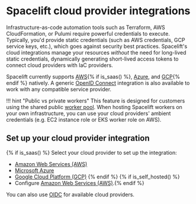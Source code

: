 # Spacelift cloud provider integrations

Infrastructure-as-code automation tools such as Terraform, AWS CloudFormation, or Pulumi require powerful credentials to execute. Typically, you'd provide static credentials (such as AWS credentials, GCP service keys, etc.), which goes against security best practices. Spacelift's cloud integrations manage your resources _without_ the need for long-lived static credentials, dynamically generating short-lived access tokens to connect cloud providers with IaC providers.

Spacelift currently supports [AWS](AWS.md){% if is_saas() %}, [Azure](Azure.md), and [GCP](GCP.md){% endif %} natively. A generic [OpenID Connect](../../integrations/cloud-providers/oidc/README.md) integration is also available to work with any compatible service provider.

!!! hint "Public vs private workers"
    This feature is designed for customers using the shared public [worker pool](../../concepts/worker-pools/README.md). When hosting Spacelift workers on your own infrastructure, you can use your cloud providers' ambient credentials (e.g. EC2 instance role or EKS worker role on AWS).

## Set up your cloud provider integration

{% if is_saas() %}
Select your cloud provider to set up the integration:

- [Amazon Web Services (AWS)](../../getting-started/integrate-cloud/AWS.md)
- [Microsoft Azure](../../getting-started/integrate-cloud/Azure.md)
- [Google Cloud Platform (GCP)](../../getting-started/integrate-cloud/GCP.md)
{% endif %}
{% if is_self_hosted() %}
- Configure [Amazon Web Services (AWS)](../../getting-started/integrate-cloud/AWS.md).{% endif %}

You can also use [OIDC](../../integrations/cloud-providers/oidc/README.md) for available cloud providers.
